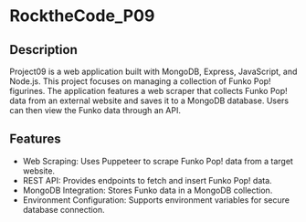# RocktheCode_P09

## Description
Project09 is a web application built with MongoDB, Express, JavaScript, and Node.js. This project focuses on managing a collection of Funko Pop! figurines. The application features a web scraper that collects Funko Pop! data from an external website and saves it to a MongoDB database. Users can then view the Funko data through an API.

## Features
- Web Scraping: Uses Puppeteer to scrape Funko Pop! data from a target website.
- REST API: Provides endpoints to fetch and insert Funko Pop! data.
- MongoDB Integration: Stores Funko data in a MongoDB collection.
- Environment Configuration: Supports environment variables for secure database connection.
